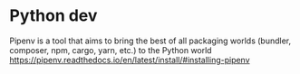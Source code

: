 # Python dev

Pipenv is a tool that aims to bring the best of all packaging worlds (bundler, composer, npm, cargo, yarn, etc.) to the Python world
https://pipenv.readthedocs.io/en/latest/install/#installing-pipenv

